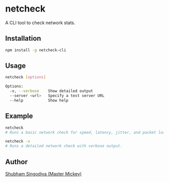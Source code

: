 # netcheck

A CLI tool to check network stats.

## Installation
```bash
npm install -g netcheck-cli
```
## Usage

```bash
netcheck [options]

Options:
  -v, --verbose    Show detailed output
  --server <url>   Specify a test server URL
  --help           Show help
```

## Example
```bash
netcheck
# Runs a basic network check for speed, latency, jitter, and packet loss.
```
```bash
netcheck -v
# Runs a detailed network check with verbose output.
```

## Author
[Shubham Singodiya (Master Mickey)](https://shubham-s-socials.vercel.app)


